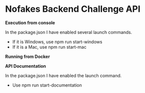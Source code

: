 # Nofakes Backend Challenge API

**Execution from console**

In the package.json I have enabled several launch commands.
- If it is Windows, use npm run start-windows
- If it is a Mac, use npm run start-mac

**Running from Docker**



**API Documentation**

In the package.json I have enabled the launch command.
- Use npm run start-documentation

